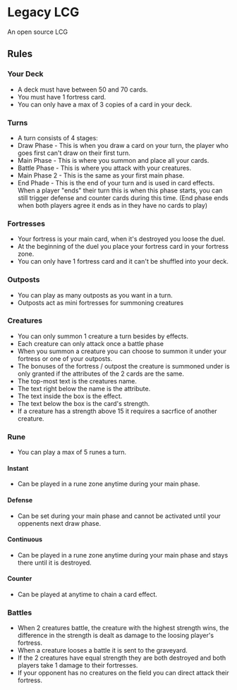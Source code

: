 # Legacy LCG
An open source LCG

## Rules

### Your Deck
* A deck must have between 50 and 70 cards.
* You must have 1 fortress card.
* You can only have a max of 3 copies of a card in your deck.

### Turns
* A turn consists of 4 stages:
* Draw Phase - This is when you draw a card on your turn, the player who goes first can't draw on their first turn.
* Main Phase - This is where you summon and place all your cards.
* Battle Phase - This is where you attack with your creatures.
* Main Phase 2 - This is the same as your first main phase.
* End Phade - This is the end of your turn and is used in card effects. When a player "ends" their turn this is when this phase starts, you can still trigger defense and counter cards during this time. (End phase ends when both players agree it ends as in they have no cards to play)
 
### Fortresses
* Your fortress is your main card, when it's destroyed you loose the duel.
* At the beginning of the duel you place your fortress card in your fortress zone.
* You can only have 1 fortress card and it can't be shuffled into your deck.

### Outposts
* You can play as many outposts as you want in a turn.
* Outposts act as mini fortresses for summoning creatures

### Creatures
* You can only summon 1 creature a turn besides by effects.
* Each creature can only attack once a battle phase
* When you summon a creature you can choose to summon it under your fortress or one of your outposts.
* The bonuses of the fortress / outpost the creature is summoned under is only granted if the attributes of the 2 cards are the same.
* The top-most text is the creatures name.
* The text right below the name is the attribute.
* The text inside the box is the effect.
* The text below the box is the card's strength.
* If a creature has a strength above 15 it requires a sacrfice of another creature.

### Rune
* You can play a max of 5 runes a turn.
#### Instant
* Can be played in a rune zone anytime during your main phase.
#### Defense
* Can be set during your main phase and cannot be activated until your oppenents next draw phase.
#### Continuous
* Can be played in a rune zone anytime during your main phase and stays there until it is destroyed.
#### Counter
* Can be played at anytime to chain a card effect.

### Battles
* When 2 creatures battle, the creature with the highest strength wins, the difference in the strength is dealt as damage to the loosing player's fortress.
* When a creature looses a battle it is sent to the graveyard.
* If the 2 creatures have equal strength they are both destroyed and both players take 1 damage to their fortresses.
* If your opponent has no creatures on the field you can direct attack their fortress.
